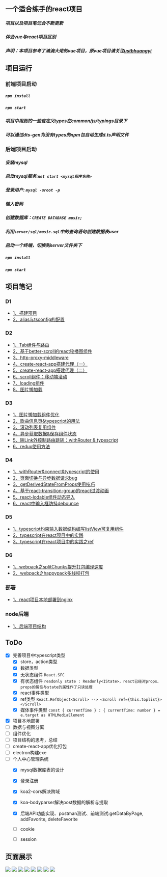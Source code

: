 ## 一个适合练手的react项目
##### 项目以及项目笔记会不断更新
##### 体会vue与react项目区别
##### 声明：本项目参考了滴滴大佬的vue项目，原vue项目请关注[ustbhuangyi](https://github.com/ustbhuangyi)

## 项目运行
### 前端项目启动
 ##### `npm install`
 ##### `npm start`
 ##### 项目中用到的一些自定义types在common/js/typings目录下
 ##### 可以通过dts-gen为没有types的npm包自动生成d.ts声明文件

### 后端项目启动
 ##### 安装mysql
 ##### 启动mysql服务:`net start <mysql程序名称>`
 ##### 登录用户: `mysql -uroot -p`
 ##### 输入密码
 ##### 创建数据库：`CREATE DATABASE music;`
 ##### 利用`server/sql/music.sql`中的查询语句创建数据表user
 ##### 启动一个终端，切换到server文件夹下
 ##### `npm install`
 ##### `npm start`


## 项目笔记
### D1
- [1、搭建项目](https://github.com/BUPTlhuanyu/react-music-lhy/blob/master/blog/D1/1%E3%80%81%E6%90%AD%E5%BB%BA%E9%A1%B9%E7%9B%AE.md)
- [2、alias与tsconfig的配置](https://github.com/BUPTlhuanyu/react-music-lhy/blob/master/blog/D1/2%E3%80%81alias%E4%B8%8Etsconfig%E7%9A%84%E9%85%8D%E7%BD%AE.md)

### D2
- [1、Tab组件与路由](https://github.com/BUPTlhuanyu/react-music-lhy/blob/master/blog/D2/1%E3%80%81Tab%E7%BB%84%E4%BB%B6%E4%B8%8E%E8%B7%AF%E7%94%B1.md)
- [2、基于better-scroll的react轮播图组件](https://github.com/BUPTlhuanyu/react-music-lhy/blob/master/blog/D2/2%E3%80%81%E5%9F%BA%E4%BA%8Ebetter-scroll%E7%9A%84react%E8%BD%AE%E6%92%AD%E5%9B%BE%E7%BB%84%E4%BB%B6.md)
- [3、http-proxy-middleware](https://github.com/BUPTlhuanyu/react-music-lhy/blob/master/blog/D2/3%E3%80%81http-proxy-middleware.md)
- [4、create-react-app搭建代理（一）](https://github.com/BUPTlhuanyu/react-music-lhy/blob/master/blog/D2/4%E3%80%81create-react-app%E6%90%AD%E5%BB%BA%E4%BB%A3%E7%90%86%EF%BC%88%E4%B8%80%EF%BC%89.md)
- [5、create-react-app搭建代理（二）](https://github.com/BUPTlhuanyu/react-music-lhy/blob/master/blog/D2/5%E3%80%81create-react-app%E6%90%AD%E5%BB%BA%E4%BB%A3%E7%90%86%EF%BC%88%E4%BA%8C%EF%BC%89.md)
- [6、scroll组件：移动端滚动](https://github.com/BUPTlhuanyu/react-music-lhy/blob/master/blog/D2/6%E3%80%81scroll%E7%BB%84%E4%BB%B6%EF%BC%9A%E7%A7%BB%E5%8A%A8%E7%AB%AF%E6%BB%9A%E5%8A%A8.md)
- [7、loading组件](https://github.com/BUPTlhuanyu/react-music-lhy/blob/master/blog/D2/7%E3%80%81loading%E7%BB%84%E4%BB%B6.md)
- [8、图片懒加载](https://github.com/BUPTlhuanyu/react-music-lhy/blob/master/blog/D2/8%E3%80%81%E5%9B%BE%E7%89%87%E6%87%92%E5%8A%A0%E8%BD%BD.md)

### D3
- [1、图片懒加载组件优化](https://github.com/BUPTlhuanyu/react-music-lhy/blob/master/blog/D3/1%E3%80%81%E5%9B%BE%E7%89%87%E6%87%92%E5%8A%A0%E8%BD%BD%E7%BB%84%E4%BB%B6%E4%BC%98%E5%8C%96.md)
- [2、歌曲信息页&typescript的用法](https://github.com/BUPTlhuanyu/react-music-lhy/blob/master/blog/D3/2%E3%80%81%E6%AD%8C%E6%9B%B2%E4%BF%A1%E6%81%AF%E9%A1%B5%2Btypescript%E7%9A%84%E7%94%A8%E6%B3%95.md)
- [3、滚动列表复用组件](https://github.com/BUPTlhuanyu/react-music-lhy/blob/master/blog/D3/3%E3%80%81%E6%BB%9A%E5%8A%A8%E5%88%97%E8%A1%A8%E5%A4%8D%E7%94%A8%E7%BB%84%E4%BB%B6.md)
- [4、异步获取数据&保存组件状态](https://github.com/BUPTlhuanyu/react-music-lhy/blob/master/blog/D3/4%E3%80%81%E5%BC%82%E6%AD%A5%E8%8E%B7%E5%8F%96%E6%95%B0%E6%8D%AE%26%26%E4%BF%9D%E5%AD%98%E7%BB%84%E4%BB%B6%E7%8A%B6%E6%80%81.md)
- [5、除Link外控制路由跳转：withRouter & typescript](https://github.com/BUPTlhuanyu/react-music-lhy/blob/master/blog/D3/5%E3%80%81%E9%99%A4Link%E5%A4%96%E6%8E%A7%E5%88%B6%E8%B7%AF%E7%94%B1%E8%B7%B3%E8%BD%AC%EF%BC%9AwithRouter%20%26%26%20typescript.md)
- [6、redux使用方法](https://github.com/BUPTlhuanyu/react-music-lhy/blob/master/blog/D3/6%E3%80%81redux%E4%BD%BF%E7%94%A8%E6%96%B9%E6%B3%95.md)

### D4
- [1、withRouter&connect&typescript的使用](https://github.com/BUPTlhuanyu/react-music-lhy/blob/master/blog/D4/withRouter%26connect%26typescript%E7%9A%84%E4%BD%BF%E7%94%A8.md)
- [2、页面切换与异步数据请求bug](https://github.com/BUPTlhuanyu/react-music-lhy/blob/master/blog/D4/%E9%A1%B5%E9%9D%A2%E5%88%87%E6%8D%A2%E4%B8%8E%E5%BC%82%E6%AD%A5%E6%95%B0%E6%8D%AE%E8%AF%B7%E6%B1%82bug.md)
- [3、getDerivedStateFromProps使用技巧](https://github.com/BUPTlhuanyu/react-music-lhy/blob/master/blog/D4/getDerivedStateFromProps%E4%BD%BF%E7%94%A8%E6%8A%80%E5%B7%A7.md)
- [4、基于react-transition-group的react过渡动画](https://github.com/BUPTlhuanyu/react-music-lhy/blob/master/blog/D4/react%E5%8A%A8%E7%94%BBCSSTransition.md)
- [5、react-lodable组件动态导入](https://github.com/BUPTlhuanyu/react-music-lhy/blob/master/blog/D4/react-lodable%e7%bb%84%e4%bb%b6%e5%8a%a8%e6%80%81%e5%af%bc%e5%85%a5)
- [6、react中输入框防抖debounce](https://github.com/BUPTlhuanyu/react-music-lhy/blob/master/blog/D4/react%e4%b8%ad%e8%be%93%e5%85%a5%e6%a1%86%e9%98%b2%e6%8a%96debounce)

### D5
- [1、typescript约束输入数据结构编写listView可复用组件](https://github.com/BUPTlhuanyu/react-music-lhy/blob/master/blog/D5/typescript%e7%ba%a6%e6%9d%9f%e8%be%93%e5%85%a5%e6%95%b0%e6%8d%ae%e7%bb%93%e6%9e%84%e7%bc%96%e5%86%99listView%e5%8f%af%e5%a4%8d%e7%94%a8%e7%bb%84%e4%bb%b6)
- [2、typescript在react项目中的实践](https://github.com/BUPTlhuanyu/react-music-lhy/blob/master/blog/D5/typescript%e5%9c%a8react%e9%a1%b9%e7%9b%ae%e4%b8%ad%e7%9a%84%e5%ae%9e%e8%b7%b5)
- [3、typescript在react项目中的实践之ref](https://github.com/BUPTlhuanyu/react-music-lhy/blob/master/blog/D5/typescript%e5%9c%a8react%e9%a1%b9%e7%9b%ae%e4%b8%ad%e7%9a%84%e5%ae%9e%e8%b7%b5%e4%b9%8bref)

### D6
- [1、webpack之splitChunks提升打包编译速度](https://github.com/BUPTlhuanyu/react-music-lhy/blob/master/blog/D6/webpack%e4%b9%8bsplitChunks%e6%8f%90%e5%8d%87%e6%89%93%e5%8c%85%e7%bc%96%e8%af%91%e9%80%9f%e5%ba%a6.md)
- [2、webpack之happypack多线程打包](https://github.com/BUPTlhuanyu/react-music-lhy/blob/master/blog/D6/webpack%e4%b9%8bhappypack%e5%a4%9a%e7%ba%bf%e7%a8%8b%e6%89%93%e5%8c%85.md)

### 部署
- [1、react项目本地部署到nginx](https://github.com/BUPTlhuanyu/react-music-lhy/blob/master/blog/%E9%83%A8%E7%BD%B2/react%E9%A1%B9%E7%9B%AE%E6%9C%AC%E5%9C%B0%E9%83%A8%E7%BD%B2%E5%88%B0nginx.md)

### node后端
- [1、后端项目结构](https://github.com/BUPTlhuanyu/react-music-lhy/blob/master/blog/node%e5%90%8e%e7%ab%af/%e5%90%8e%e7%ab%af%e9%a1%b9%e7%9b%ae%e7%bb%93%e6%9e%84.md)


## ToDo
- [x] 完善项目中typescript类型
    - [x] store，action类型
    - [x] 数据类型
    - [x] 无状态组件 `React.SFC`
    - [x] 有状态组件
        `readonly state : Readonly<IState>，react已经对props、props的属性与state的属性作了只读处理`
    - [x] react事件类型
    - [x] ref类型 `React.RefObject<Scroll> --> <Scroll ref={this.toplist}></Scroll>`
    - [x] 媒体事件类型 `const { currentTime } : { currentTime: number } = e.target as HTMLMediaElement`
- [x] 项目本地部署
- [ ] 数据与视图分离
- [ ] 组件优化
- [ ] 项目结构的思考，总结
- [ ] create-react-app优化打包
- [ ] electron构建exe
- [ ] 个人中心管理系统
    - [x] mysql数据库表的设计
    - [x] 登录注册
    - [x] koa2-cors解决跨域
    - [x] koa-bodyparser解决post数据的解析与提取
    - [x] 后端API功能实现、postman测试、前端测试:getDataByPage, addFavorite, deleteFavorite
    - [ ] cookie
    - [ ] session


## 页面展示
![](https://github.com/BUPTlhuanyu/react-music-lhy/blob/master/blog/%E5%B1%95%E7%A4%BA/Transition.gif)
![](https://github.com/BUPTlhuanyu/react-music-lhy/blob/master/blog/%E5%B1%95%E7%A4%BA/home.gif)
![](https://github.com/BUPTlhuanyu/react-music-lhy/blob/master/blog/%E5%B1%95%E7%A4%BA/lazyload.gif)
![](https://github.com/BUPTlhuanyu/react-music-lhy/blob/master/blog/%E5%B1%95%E7%A4%BA/player.gif)
![](https://github.com/BUPTlhuanyu/react-music-lhy/blob/master/blog/%E5%B1%95%E7%A4%BA/scroll.gif)
![](https://github.com/BUPTlhuanyu/react-music-lhy/blob/master/blog/%E5%B1%95%E7%A4%BA/scroll2.gif)
![](https://github.com/BUPTlhuanyu/react-music-lhy/blob/master/blog/node%E5%90%8E%E7%AB%AF/getDataByPage%E6%B5%8B%E8%AF%95.png)
![](https://github.com/BUPTlhuanyu/react-music-lhy/blob/master/blog/node%E5%90%8E%E7%AB%AF/%e7%99%bb%e5%bd%95%e6%b3%a8%e5%86%8c%e6%b7%bb%e5%8a%a0favorite%e7%9a%84%e7%ae%80%e5%8d%95%e6%bc%94%e7%a4%ba.gif)